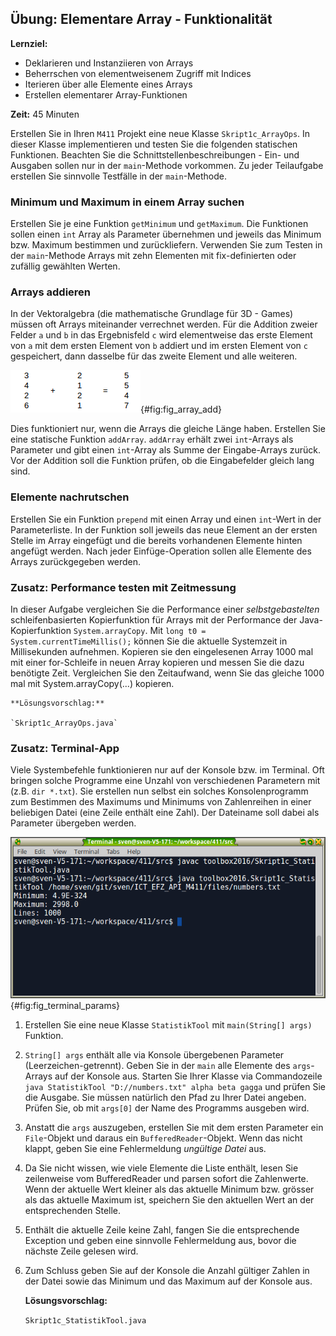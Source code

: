 ## Übung: Elementare Array - Funktionalität

**Lernziel:**

* Deklarieren und Instanziieren von Arrays
* Beherrschen von elementweisenem Zugriff mit Indices
* Iterieren über alle Elemente eines Arrays
* Erstellen elementarer Array-Funktionen 


**Zeit:** 45 Minuten

Erstellen Sie in Ihren `M411` Projekt eine neue Klasse `Skript1c_ArrayOps`. In dieser Klasse implementieren und testen Sie die folgenden statischen Funktionen. Beachten Sie die Schnittstellenbeschreibungen - Ein- und Ausgaben sollen nur in der `main`-Methode vorkommen. Zu jeder Teilaufgabe erstellen Sie sinnvolle Testfälle in der `main`-Methode.

### Minimum und Maximum in einem Array suchen

Erstellen Sie je eine Funktion `getMinimum` und `getMaximum`. Die Funktionen sollen einen `int` Array als Parameter übernehmen und jeweils das Minimum bzw. Maximum bestimmen und zurückliefern. Verwenden Sie zum Testen in der `main`-Methode Arrays mit zehn Elementen mit fix-definierten oder zufällig gewählten Werten.

### Arrays addieren

In der Vektoralgebra (die mathematische Grundlage für 3D - Games) müssen oft Arrays miteinander verrechnet werden. Für die Addition zweier Felder `a` und `b` in das Ergebnisfeld `c` wird elementweise das erste Element von `a` mit dem ersten Element von `b` addiert und im ersten Element von `c` gespeichert, dann dasselbe für das zweite Element und alle weiteren. 

![Array addieren](media/array_addition.png){#fig:fig_array_add}

Dies funktioniert nur, wenn die Arrays die gleiche Länge haben.
Erstellen Sie eine statische Funktion `addArray`. `addArray` erhält zwei `int`-Arrays als Parameter und gibt einen `int`-Array als Summe der Eingabe-Arrays zurück. Vor der Addition soll die Funktion prüfen, ob die Eingabefelder gleich lang sind. 

### Elemente nachrutschen

Erstellen Sie ein Funktion `prepend` mit einen Array und einen `int`-Wert in der Parameterliste. In der Funktion
soll jeweils das neue Element an der ersten Stelle im Array eingefügt
und die bereits vorhandenen Elemente hinten angefügt werden. Nach
jeder Einfüge-Operation sollen alle Elemente des Arrays zurückgegeben werden.


### Zusatz: Performance testen mit Zeitmessung
In dieser Aufgabe vergleichen Sie die Performance einer *selbstgebastelten* schleifenbasierten Kopierfunktion für Arrays mit der Performance der Java-Kopierfunktion `System.arrayCopy`. 
Mit `long t0 = System.currentTimeMillis();` können Sie die aktuelle Systemzeit in Millisekunden aufnehmen.
Kopieren sie den eingelesenen Array 1000 mal mit einer for-Schleife in neuen Array kopieren und messen Sie die dazu benötigte Zeit. 
Vergleichen Sie den Zeitaufwand, wenn Sie das gleiche 1000 mal mit System.arrayCopy(...) kopieren. 

	**Lösungsvorschlag:**
	
	`Skript1c_ArrayOps.java`

### Zusatz: Terminal-App
Viele Systembefehle funktionieren nur auf der Konsole bzw. im Terminal. Oft bringen solche Programme eine Unzahl von verschiedenen Parametern mit (z.B. `dir *.txt`).
Sie erstellen nun selbst ein solches Konsolenprogramm zum Bestimmen des Maximums und Minimums von Zahlenreihen in einer beliebigen Datei (eine Zeile enthält eine Zahl). Der Dateiname soll dabei als Parameter übergeben werden.

![Java-Programm compilieren und mit Parametern aufrufen](media/java_terminal_param.png){#fig:fig_terminal_params}

1. Erstellen Sie eine neue Klasse `StatistikTool` mit `main(String[] args)` Funktion.
2. `String[] args` enthält alle via Konsole übergebenen Parameter (Leerzeichen-getrennt). Geben Sie in der `main` alle Elemente des `args`-Arrays auf der Konsole aus. Starten Sie Ihrer Klasse via Commandozeile `java StatistikTool "D://numbers.txt" alpha beta gagga` und prüfen Sie die Ausgabe. Sie müssen natürlich den Pfad zu Ihrer Datei angeben.
Prüfen Sie, ob mit `args[0]` der Name des Programms ausgeben wird.
3. Anstatt die `args` auszugeben, erstellen Sie mit dem ersten Parameter ein `File`-Objekt und daraus ein `BufferedReader`-Objekt. Wenn das nicht klappt, geben Sie eine Fehlermeldung *ungültige Datei* aus.
4. Da Sie nicht wissen, wie viele Elemente die Liste enthält, lesen Sie zeilenweise vom BufferedReader und parsen sofort die Zahlenwerte. Wenn der aktuelle Wert kleiner als das aktuelle Minimum bzw. grösser als das aktuelle Maximum ist, speichern Sie den aktuellen Wert an der entsprechenden Stelle. 
5. Enthält die aktuelle Zeile keine Zahl, fangen Sie die entsprechende Exception und geben eine sinnvolle Fehlermeldung aus, bovor die nächste Zeile gelesen wird.
6. Zum Schluss geben Sie auf der Konsole die Anzahl gültiger Zahlen in der Datei sowie das Minimum und das Maximum auf der Konsole aus.

	**Lösungsvorschlag:**
	
	`Skript1c_StatistikTool.java`
